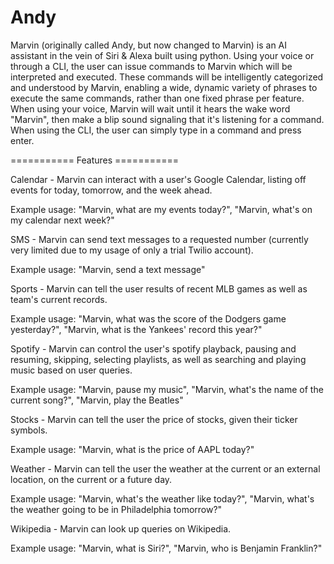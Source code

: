 # Andy
Marvin (originally called Andy, but now changed to Marvin) is an AI assistant in the vein of Siri & Alexa built using python. Using your voice or through a CLI, the user can issue commands to Marvin which will be interpreted and executed. These commands will be intelligently categorized and understood by Marvin, enabling a wide, dynamic variety of phrases to execute the same commands, rather than one fixed phrase per feature. When using your voice, Marvin will wait until it hears the wake word "Marvin", then make a blip sound signaling that it's listening for a command. When using the CLI, the user can simply type in a command and press enter.

===========  Features ===========

Calendar -
  Marvin can interact with a user's Google Calendar, listing off events for today, tomorrow, and the week ahead.

  Example usage: "Marvin, what are my events today?", "Marvin, what's on my calendar next week?"

SMS -
  Marvin can send text messages to a requested number (currently very limited due to my usage of only a trial Twilio account).

  Example usage: "Marvin, send a text message"

Sports -
  Marvin can tell the user results of recent MLB games as well as team's current records.

  Example usage: "Marvin, what was the score of the Dodgers game yesterday?",
  "Marvin, what is the Yankees' record this year?"

Spotify -
  Marvin can control the user's spotify playback, pausing and resuming, skipping, selecting playlists, as well as searching and playing music based on user queries.

  Example usage: "Marvin, pause my music", "Marvin, what's the name of the current song?", "Marvin, play the Beatles"

Stocks -
  Marvin can tell the user the price of stocks, given their ticker symbols.

  Example usage: "Marvin, what is the price of AAPL today?"

Weather -
  Marvin can tell the user the weather at the current or an external location, on the current or a future day.

  Example usage: "Marvin, what's the weather like today?", "Marvin, what's the weather going to be in Philadelphia tomorrow?"

Wikipedia -
  Marvin can look up queries on Wikipedia.

  Example usage: "Marvin, what is Siri?", "Marvin, who is Benjamin Franklin?"


